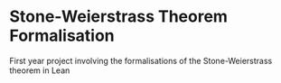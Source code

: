 # Stone-Weierstrass Theorem Formalisation
First year project involving the formalisations of the Stone-Weierstrass theorem in Lean
